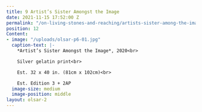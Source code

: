 ```yaml
---
title: 9 Artist’s Sister Amongst the Image
date: 2021-11-15 17:52:00 Z
permalink: "/on-living-stones-and-reaching/artists-sister-among-the-image"
position: 12
Content:
- image: "/uploads/olsar-p6-01.jpg"
  caption-text: |-
    *Artist’s Sister Amongst the Image*, 2020<br>

    Silver gelatin print<br>

    Est. 32 x 40 in. (81cm x 102cm)<br>

    Est. Edition 3 + 2AP
  image-size: medium
  image-position: middle
layout: olsar-2
---
```


